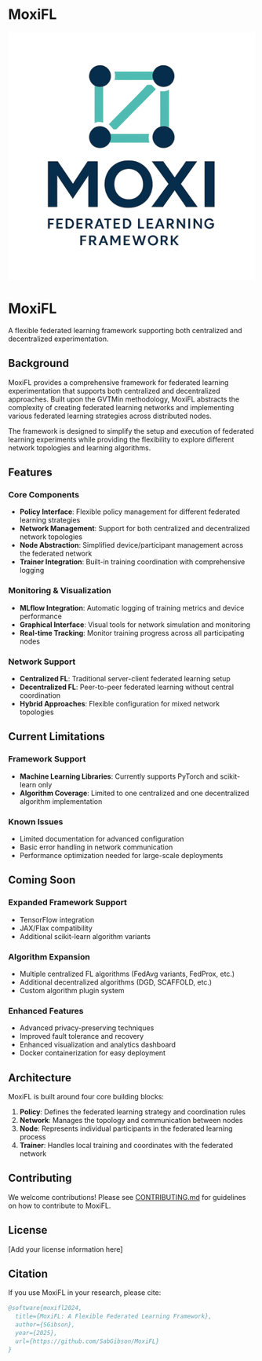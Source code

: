 # MoxiFL
![fish](./resources/mxi.png)
# MoxiFL

A flexible federated learning framework supporting both centralized and decentralized experimentation.

## Background

MoxiFL provides a comprehensive framework for federated learning experimentation that supports both centralized and decentralized approaches. Built upon the GVTMin methodology, MoxiFL abstracts the complexity of creating federated learning networks and implementing various federated learning strategies across distributed nodes.

The framework is designed to simplify the setup and execution of federated learning experiments while providing the flexibility to explore different network topologies and learning algorithms.

## Features

### Core Components
- **Policy Interface**: Flexible policy management for different federated learning strategies
- **Network Management**: Support for both centralized and decentralized network topologies
- **Node Abstraction**: Simplified device/participant management across the federated network
- **Trainer Integration**: Built-in training coordination with comprehensive logging

### Monitoring & Visualization
- **MLflow Integration**: Automatic logging of training metrics and device performance
- **Graphical Interface**: Visual tools for network simulation and monitoring
- **Real-time Tracking**: Monitor training progress across all participating nodes

### Network Support
- **Centralized FL**: Traditional server-client federated learning setup
- **Decentralized FL**: Peer-to-peer federated learning without central coordination
- **Hybrid Approaches**: Flexible configuration for mixed network topologies

## Current Limitations

### Framework Support
- **Machine Learning Libraries**: Currently supports PyTorch and scikit-learn only
- **Algorithm Coverage**: Limited to one centralized and one decentralized algorithm implementation

### Known Issues
- Limited documentation for advanced configuration
- Basic error handling in network communication
- Performance optimization needed for large-scale deployments

## Coming Soon

### Expanded Framework Support
- TensorFlow integration
- JAX/Flax compatibility
- Additional scikit-learn algorithm variants

### Algorithm Expansion
- Multiple centralized FL algorithms (FedAvg variants, FedProx, etc.)
- Additional decentralized algorithms (DGD, SCAFFOLD, etc.)
- Custom algorithm plugin system

### Enhanced Features
- Advanced privacy-preserving techniques
- Improved fault tolerance and recovery
- Enhanced visualization and analytics dashboard
- Docker containerization for easy deployment

## Architecture

MoxiFL is built around four core building blocks:

1. **Policy**: Defines the federated learning strategy and coordination rules
2. **Network**: Manages the topology and communication between nodes
3. **Node**: Represents individual participants in the federated learning process
4. **Trainer**: Handles local training and coordinates with the federated network

## Contributing

We welcome contributions! Please see [CONTRIBUTING.md](CONTRIBUTING.md) for guidelines on how to contribute to MoxiFL.

## License

[Add your license information here]

## Citation

If you use MoxiFL in your research, please cite:

```bibtex
@software{moxifl2024,
  title={MoxiFL: A Flexible Federated Learning Framework},
  author={SGibson},
  year={2025},
  url={https://github.com/SabGibson/MoxiFL}
}
```